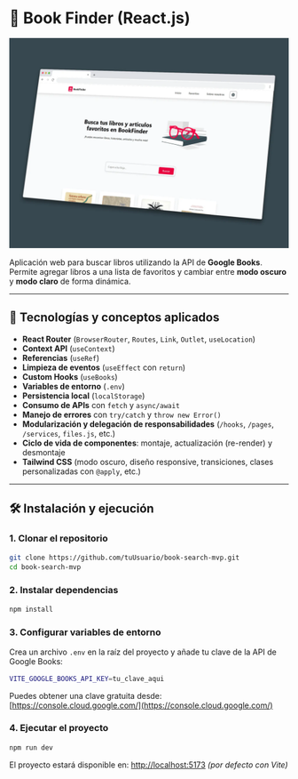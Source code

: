 
# 📖 Book Finder (React.js)

![Mockup](/public/mockup.webp)

Aplicación web para buscar libros utilizando la API de **Google Books**.
Permite agregar libros a una lista de favoritos y cambiar entre **modo oscuro** y **modo claro** de forma dinámica.

---

## 🧠 Tecnologías y conceptos aplicados

* **React Router** (`BrowserRouter`, `Routes`, `Link`, `Outlet`, `useLocation`)
* **Context API** (`useContext`)
* **Referencias** (`useRef`)
* **Limpieza de eventos** (`useEffect` con `return`)
* **Custom Hooks** (`useBooks`)
* **Variables de entorno** (`.env`)
* **Persistencia local** (`localStorage`)
* **Consumo de APIs** con `fetch` y `async/await`
* **Manejo de errores** con `try/catch` y `throw new Error()`
* **Modularización y delegación de responsabilidades** (`/hooks`, `/pages`, `/services`, `files.js`, etc.)
* **Ciclo de vida de componentes**: montaje, actualización (re-render) y desmontaje
* **Tailwind CSS** (modo oscuro, diseño responsive, transiciones, clases personalizadas con `@apply`, etc.)

---

## 🛠️ Instalación y ejecución

### 1. Clonar el repositorio

```bash
git clone https://github.com/tuUsuario/book-search-mvp.git
cd book-search-mvp
```

### 2. Instalar dependencias

```bash
npm install
```

### 3. Configurar variables de entorno

Crea un archivo `.env` en la raíz del proyecto y añade tu clave de la API de Google Books:

```bash
VITE_GOOGLE_BOOKS_API_KEY=tu_clave_aqui
```

Puedes obtener una clave gratuita desde:
[https://console.cloud.google.com/](https://console.cloud.google.com/)

### 4. Ejecutar el proyecto

```bash
npm run dev
```

El proyecto estará disponible en:
[http://localhost:5173](http://localhost:5173) *(por defecto con Vite)*

